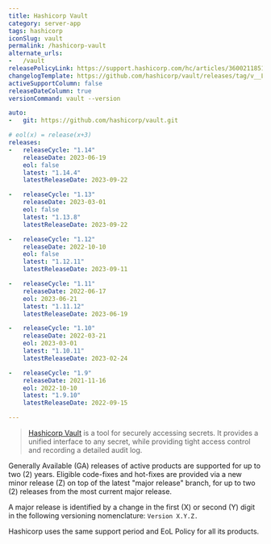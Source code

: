```yaml
---
title: Hashicorp Vault
category: server-app
tags: hashicorp
iconSlug: vault
permalink: /hashicorp-vault
alternate_urls:
-   /vault
releasePolicyLink: https://support.hashicorp.com/hc/articles/360021185113
changelogTemplate: https://github.com/hashicorp/vault/releases/tag/v__LATEST__
activeSupportColumn: false
releaseDateColumn: true
versionCommand: vault --version

auto:
-   git: https://github.com/hashicorp/vault.git

# eol(x) = release(x+3)
releases:
-   releaseCycle: "1.14"
    releaseDate: 2023-06-19
    eol: false
    latest: "1.14.4"
    latestReleaseDate: 2023-09-22

-   releaseCycle: "1.13"
    releaseDate: 2023-03-01
    eol: false
    latest: "1.13.8"
    latestReleaseDate: 2023-09-22

-   releaseCycle: "1.12"
    releaseDate: 2022-10-10
    eol: false
    latest: "1.12.11"
    latestReleaseDate: 2023-09-11

-   releaseCycle: "1.11"
    releaseDate: 2022-06-17
    eol: 2023-06-21
    latest: "1.11.12"
    latestReleaseDate: 2023-06-19

-   releaseCycle: "1.10"
    releaseDate: 2022-03-21
    eol: 2023-03-01
    latest: "1.10.11"
    latestReleaseDate: 2023-02-24

-   releaseCycle: "1.9"
    releaseDate: 2021-11-16
    eol: 2022-10-10
    latest: "1.9.10"
    latestReleaseDate: 2022-09-15

---
```


> [Hashicorp Vault](https://www.vaultproject.io/) is a tool for securely accessing secrets. It
> provides a unified interface to any secret, while providing tight access control and recording a
> detailed audit log.

Generally Available (GA) releases of active products are supported for up to two (2) years. Eligible
code-fixes and hot-fixes are provided via a new minor release (Z) on top of the latest "major
release" branch, for up to two (2) releases from the most current major release.

A major release is identified by a change in the first (X) or second (Y) digit in the following
versioning nomenclature: `Version X.Y.Z.`

Hashicorp uses the same support period and EoL Policy for all its products.
